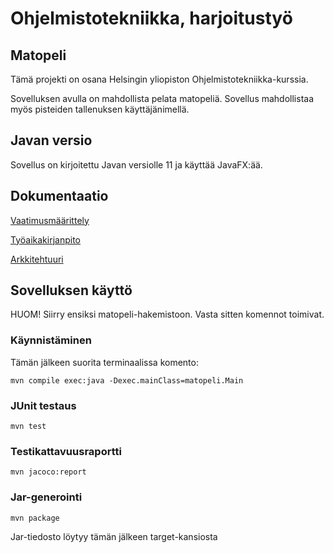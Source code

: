 # Ohjelmistotekniikka, harjoitustyö

## Matopeli

Tämä projekti on osana Helsingin yliopiston Ohjelmistotekniikka-kurssia. 

Sovelluksen avulla on mahdollista pelata matopeliä. Sovellus mahdollistaa myös pisteiden tallenuksen käyttäjänimellä.

## Javan versio

Sovellus on kirjoitettu Javan versiolle 11 ja käyttää JavaFX:ää. 

## Dokumentaatio

[Vaatimusmäärittely](https://github.com/limi96/ot-harjoitustyo/blob/master/dokumentaatio/vaatimusmaarittely.md)

[Työaikakirjanpito](https://github.com/limi96/ot-harjoitustyo/blob/master/dokumentaatio/tyoaikakirjanpito.md)

[Arkkitehtuuri](https://github.com/limi96/ot-harjoitustyo/blob/master/dokumentaatio/arkkitehtuuri.md)

## Sovelluksen käyttö

HUOM! Siirry ensiksi matopeli-hakemistoon. Vasta sitten komennot toimivat. 

### Käynnistäminen
 Tämän jälkeen suorita terminaalissa komento:

```
mvn compile exec:java -Dexec.mainClass=matopeli.Main
```

### JUnit testaus

```
mvn test
```

### Testikattavuusraportti 


```
mvn jacoco:report
```


### Jar-generointi

```
mvn package
```
Jar-tiedosto löytyy tämän jälkeen target-kansiosta



